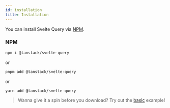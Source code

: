 ```yaml
---
id: installation
title: Installation
---
```


You can install Svelte Query via [NPM](https://npmjs.com).

### NPM

```bash
npm i @tanstack/svelte-query
```

or

```bash
pnpm add @tanstack/svelte-query
```

or

```bash
yarn add @tanstack/svelte-query
```

> Wanna give it a spin before you download? Try out the [basic](../examples/basic) example!
